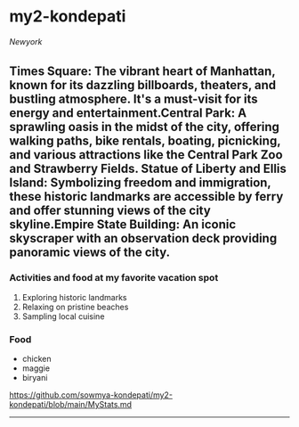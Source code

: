 # my2-kondepati
###### Newyork
Times Square: The vibrant heart of Manhattan, known for its dazzling billboards, theaters, and bustling atmosphere. It's a must-visit for its energy and entertainment.Central Park: A sprawling oasis in the midst of the city, **offering walking paths, bike rentals, boating, picnicking, and various attractions like the Central Park Zoo and Strawberry Fields**.
Statue of Liberty and Ellis Island: **Symbolizing freedom and immigration, these historic landmarks are accessible by ferry and offer stunning views of the city skyline**.Empire State Building: An iconic skyscraper with an observation deck providing panoramic views of the city.
--
### Activities and food at my favorite vacation spot
1. Exploring historic landmarks
2. Relaxing on pristine beaches
3. Sampling local cuisine

### Food
* chicken
* maggie
* biryani

https://github.com/sowmya-kondepati/my2-kondepati/blob/main/MyStats.md

---
